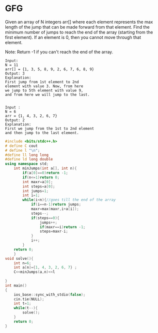 # GFG
Given an array of N integers arr[] where each element represents the max length of the jump that can be made forward from that element. Find the minimum number of jumps to reach the end of the array (starting from the first element). If an element is 0, then you cannot move through that element.

Note: Return -1 if you can't reach the end of the array.
```
Input:
N = 11 
arr[] = {1, 3, 5, 8, 9, 2, 6, 7, 6, 8, 9} 
Output: 3 
Explanation: 
First jump from 1st element to 2nd 
element with value 3. Now, from here 
we jump to 5th element with value 9, 
and from here we will jump to the last. 


Input :
N = 6
arr = {1, 4, 3, 2, 6, 7}
Output: 2 
Explanation: 
First we jump from the 1st to 2nd element 
and then jump to the last element.
```
```c++
#include <bits/stdc++.h>
# define C cout
# define l "\n";
#define ll long long 
#define ld long double 
using namespace std;
    int minJumps(int a[], int n){
		if(a[0]==0)return -1;
		if(n<=1)return 0;
		int maxr=a[0];
		int steps=a[0];
		int jumps=1;
		int i=1;
		while(i<n){//goes till the end of the array
			if(i==n-1)return jumps;
			maxr=max(maxr,i+a[i]);
			steps--;
			if(steps==0){
				jumps++;
				if(maxr==i)return -1;
				steps=maxr-i;
			}
			i++;
		}
	return 0;   
    }
void solve(){	
	int n=6;
	int a[n]={1, 4, 3, 2, 6, 7} ;
	C<<minJumps(a,n)<<l
 
} 
int main()
{ 
	ios_base::sync_with_stdio(false);
    cin.tie(NULL);
	int t=1; 
	while(t--){
		solve();
	}
	return 0;
}

```
